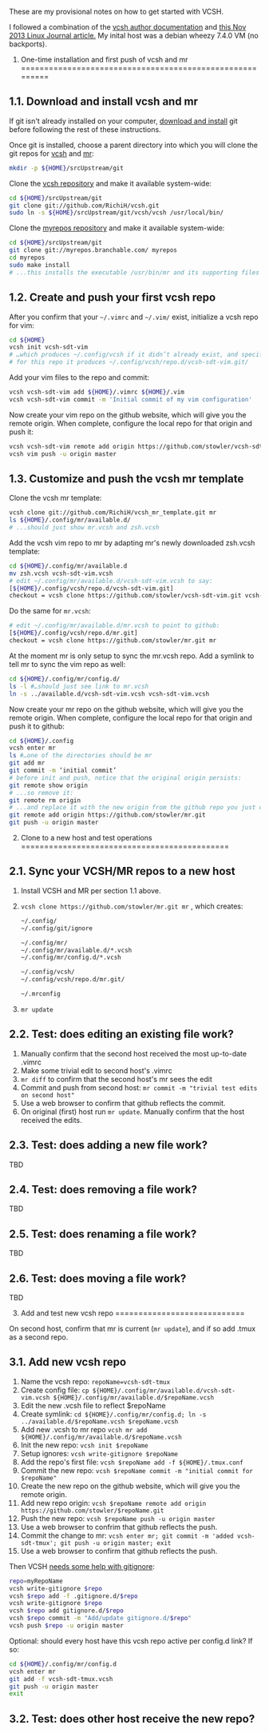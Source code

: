 These are my provisional notes on how to get started with VCSH. 


I followed a combination of the [vcsh author documentation](https://github.com/RichiH/vcsh/tree/master/doc) and [this Nov 2013 Linux Journal article.](http://www.linuxjournal.com/content/manage-your-configs-vcsh) My inital host was a debian wheezy 7.4.0 VM (no backports).


1. One-time installation and first push of vcsh and mr
=========================================================



1.1. Download and install vcsh and mr
----------------------------------------

If git isn't already installed on your computer, [download and install](https://github.com/stowler/stowlerGeneralComputing/blob/master/docs/setupBasicScriptingEnvironment.md#git) git before following the rest of these instructions.

Once git is installed, choose a parent directory into which you will clone the git repos for [vcsh](https://github.com/RichiH/vcsh) and [mr](http://myrepos.branchable.com):

```bash
mkdir -p ${HOME}/srcUpstream/git
```



Clone the [vcsh repository](https://github.com/RichiH/vcsh) and make it available system-wide:
```bash
cd ${HOME}/srcUpstream/git
git clone git://github.com/RichiH/vcsh.git
sudo ln -s ${HOME}/srcUpstream/git/vcsh/vcsh /usr/local/bin/
```



Clone the [myrepos repository](http://myrepos.branchable.com) and make it available system-wide:
```bash
cd ${HOME}/srcUpstream/git
git clone git://myrepos.branchable.com/ myrepos
cd myrepos
sudo make install
# ...this installs the executable /usr/bin/mr and its supporting files
```



1.2. Create and push your first vcsh repo
-------------------------------------------

After you confirm that your `~/.vimrc` and `~/.vim/` exist, initialize a vcsh repo for vim:
```bash
cd ${HOME}
vcsh init vcsh-sdt-vim
# …which produces ~/.config/vcsh if it didn’t already exist, and specifically
# for this repo it produces ~/.config/vcsh/repo.d/vcsh-sdt-vim.git/
```

Add your vim files to the repo and commit:
```bash
vcsh vcsh-sdt-vim add ${HOME}/.vimrc ${HOME}/.vim
vcsh vcsh-sdt-vim commit -m 'Initial commit of my vim configuration'
```

Now create your vim repo on the github website, which will give you the remote origin.
When complete, configure the local repo for that origin and push it:
```bash
vcsh vcsh-sdt-vim remote add origin https://github.com/stowler/vcsh-sdt-vim.git
vcsh vim push -u origin master
```



1.3. Customize and push the vcsh mr template
--------------------------------------------------

Clone the vcsh mr template:
```bash
vcsh clone git://github.com/RichiH/vcsh_mr_template.git mr
ls ${HOME}/.config/mr/available.d/
# ...should just show mr.vcsh and zsh.vcsh
```

Add the vcsh vim repo to mr by adapting mr's newly downloaded zsh.vcsh template: 
```bash
cd ${HOME}/.config/mr/available.d
mv zsh.vcsh vcsh-sdt-vim.vcsh
# edit ~/.config/mr/available.d/vcsh-sdt-vim.vcsh to say:
[${HOME}/.config/vcsh/repo.d/vcsh-sdt-vim.git]
checkout = vcsh clone https://github.com/stowler/vcsh-sdt-vim.git vcsh-sdt-vim
```

Do the same for `mr.vcsh`:
```bash
# edit ~/.config/mr/available.d/mr.vcsh to point to github:
[${HOME}/.config/vcsh/repo.d/mr.git]
checkout = vcsh clone https://github.com/stowler/mr.git mr
```

At the moment mr is only setup to sync the mr.vcsh repo. Add a symlink to tell mr to sync the vim repo as well:
```bash
cd ${HOME}/.config/mr/config.d/
ls -l #…should just see link to mr.vcsh
ln -s ../available.d/vcsh-sdt-vim.vcsh vcsh-sdt-vim.vcsh
```

Now create your mr repo on the github website, which will give you the remote origin.
When complete, configure the local repo for that origin and push it to github:
```bash
cd ${HOME}/.config
vcsh enter mr
ls #…one of the directories should be mr
git add mr
git commit -m ‘initial commit’
# before init and push, notice that the original origin persists:
git remote show origin
# ...so remove it:
git remote rm origin
# ...and replace it with the new origin from the github repo you just created on-line:
git remote add origin https://github.com/stowler/mr.git
git push -u origin master
```



2. Clone to a new host and test operations
=============================================


2.1. Sync your VCSH/MR repos to a new host
----------------------------------------
1. Install VCSH and MR per section 1.1 above.
2. `vcsh clone https://github.com/stowler/mr.git mr` , which creates:
   ```bash
   ~/.config/
   ~/.config/git/ignore

   ~/.config/mr/
   ~/.config/mr/available.d/*.vcsh
   ~/.config/mr/config.d/*.vcsh

   ~/.config/vcsh/
   ~/.config/vcsh/repo.d/mr.git/

   ~/.mrconfig
   ```

3. `mr update`



2.2. Test: does editing an existing file work?
--------------------------------------------
1. Manually confirm that the second host received the most up-to-date .vimrc
1. Make some trivial edit to second host's .vimrc
1. `mr diff` to confirm that the second host's mr sees the edit
1. Commit and push from second host: `mr commit -m "trivial test edits on second host"`
1. Use a web browser to confirm that github reflects the commit.
1. On original (first) host run `mr update`. Manually confirm that the host received the edits.



2.3. Test: does adding a new file work?
------------------------------
TBD


2.4. Test: does removing a file work?
-----------------------------
TBD


2.5. Test: does renaming a file work?
-----------------------------
TBD


2.6. Test: does moving a file work?
-----------------------------
TBD



3. Add and test new vcsh repo
============================

On second host, confirm that mr is current (`mr update`), and if so add .tmux as a second repo.

3.1. Add new vcsh repo
------------------------

1. Name the vcsh repo:        `repoName=vcsh-sdt-tmux`
1. Create config file:        `cp ${HOME}/.config/mr/available.d/vcsh-sdt-vim.vcsh ${HOME}/.config/mr/available.d/$repoName.vcsh`
1. Edit the new .vcsh file to reflect $repoName
1. Create symlink:            `cd ${HOME}/.config/mr/config.d; ln -s ../available.d/$repoName.vcsh $repoName.vcsh`
1. Add new .vcsh to mr repo   `vcsh mr add ${HOME}/.config/mr/available.d/$repoName.vcsh`
1. Init the new repo:         `vcsh init $repoName`
1. Setup ignores:             `vcsh write-gitignore $repoName`
1. Add the repo's first file: `vcsh $repoName add -f ${HOME}/.tmux.conf` 
1. Commit the new repo:       `vcsh $repoName commit -m "initial commit for $repoName"`
1. Create the new repo on the github website, which will give you the remote origin.  
1. Add new repo origin:       `vcsh $repoName remote add origin https://github.com/stowler/$repoName.git`
1. Push the new repo:         `vcsh $repoName push -u origin master`
1. Use a web browser to confrim that github reflects the push.
1. Commit the change to mr:   `vcsh enter mr; git commit -m 'added vcsh-sdt-tmux'; git push -u origin master; exit`
1. Use a web browser to confirm that github reflects the push.

Then VCSH [needs some help with gitignore](https://github.com/RichiH/vcsh/issues/126):
```bash
repo=myRepoName
vcsh write-gitignore $repo
vcsh $repo add -f .gitignore.d/$repo
vcsh write-gitignore $repo
vcsh $repo add gitignore.d/$repo
vcsh $repo commit -m "Add/update gitignore.d/$repo"
vcsh push $repo -u origin master
```

Optional: should every host have this vcsh repo active per config.d link? If so:
```bash
cd ${HOME}/.config/mr/config.d
vcsh enter mr
git add -f vcsh-sdt-tmux.vcsh
git push -u origin master
exit
```


3.2. Test: does other host receive the new repo?
--------------------------------------------


